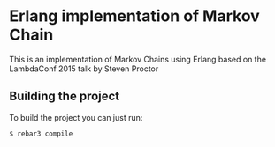 # Erlang implementation of Markov Chain

This is an implementation of Markov Chains using Erlang based on the LambdaConf 2015 talk by Steven Proctor

## Building the project

To build the project you can just run:

    $ rebar3 compile
